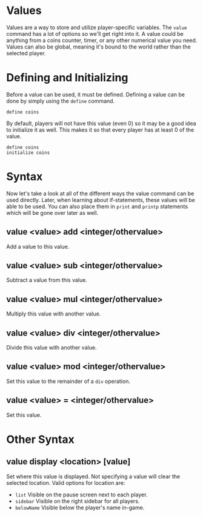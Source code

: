 # Values
Values are a way to store and utilize player-specific variables. The `value` command has a lot of options so we'll get right into it. A value could be anything from a coins counter, timer, or any other numerical value you need. Values can also be global, meaning it's bound to the world rather than the selected player.

# Defining and Initializing
Before a value can be used, it must be defined. Defining a value can be done by simply using the `define` command.
```
define coins
```
By default, players will not have this value (even 0) so it may be a good idea to initialize it as well. This makes it so that every player has at least 0 of the value.
```
define coins
initialize coins
```

# Syntax
Now let's take a look at all of the different ways the value command can be used directly. Later, when learning about if-statements, these values will be able to be used. You can also place them in `print` and `printp` statements which will be gone over later as well.

## value \<value> add \<integer/othervalue>
Add a value to this value.

## value \<value> sub \<integer/othervalue>
Subtract a value from this value.

## value \<value> mul \<integer/othervalue>
Multiply this value with another value.

## value \<value> div \<integer/othervalue>
Divide this value with another value.

## value \<value> mod \<integer/othervalue>
Set this value to the remainder of a `div` operation.

## value \<value> = \<integer/othervalue>
Set this value.

# Other Syntax
## value display \<location> \[value]
Set where this value is displayed. Not specifying a value will clear the selected location. Valid options for location are:
* `list` Visible on the pause screen next to each player.
* `sidebar` Visible on the right sidebar for all players.
* `belowName` Visible below the player's name in-game.
